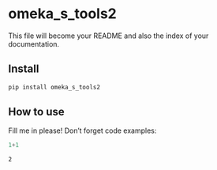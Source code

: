 omeka_s\_tools2
================

<!-- WARNING: THIS FILE WAS AUTOGENERATED! DO NOT EDIT! -->

This file will become your README and also the index of your
documentation.

## Install

``` sh
pip install omeka_s_tools2
```

## How to use

Fill me in please! Don’t forget code examples:

``` python
1+1
```

    2
